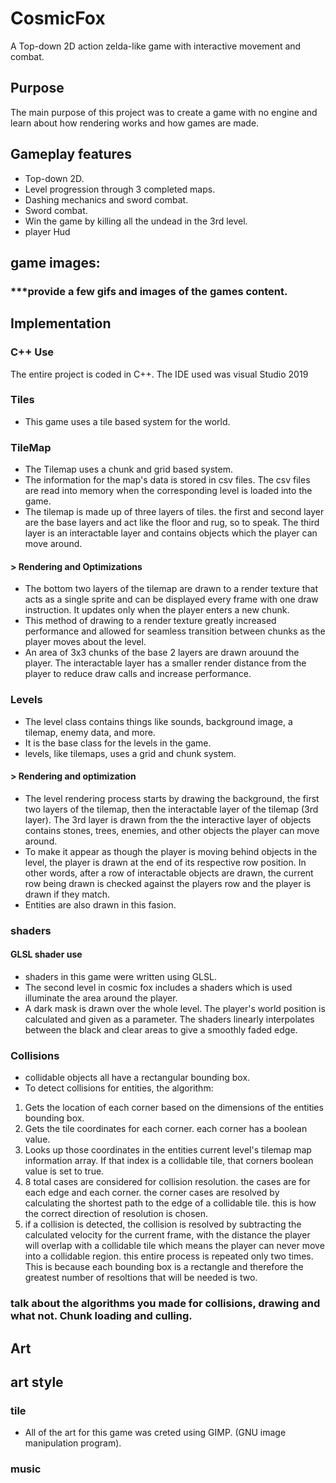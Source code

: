 # CosmicFox
A Top-down 2D action zelda-like game with interactive movement and combat.

## Purpose
The main purpose of this project was to create a game with no engine and learn about how rendering works and how games are made.

## Gameplay features
- Top-down 2D.
- Level progression through 3 completed maps.
- Dashing mechanics and sword combat.
- Sword combat.
- Win the game by killing all the undead in the 3rd level.
- player Hud

## game images:
### ***provide a few gifs and images of the games content.

## Implementation
### C++ Use
The entire project is coded in C++. The IDE used was visual Studio 2019

### Tiles
- This game uses a tile based system for the world. 

### TileMap
- The Tilemap uses a chunk and grid based system.
- The information for the map's data is stored in csv files. The csv files are read into memory when the corresponding level is loaded into the game.
- The tilemap is made up of three layers of tiles. the first and second layer are the base layers and act like the floor and rug, so to speak. The third layer is an interactable layer and contains objects which the player can move around.
#### > Rendering and Optimizations
- The bottom two layers of the tilemap are drawn to a render texture that acts as a single sprite and can be displayed every frame with one draw instruction. It updates only when the player enters a new chunk. 
- This method of drawing to a render texture greatly increased performance and allowed for seamless transition between chunks as the player moves about the level.
- An area of 3x3 chunks of the base 2 layers are drawn arouund the player. The interactable layer has a smaller render distance from the player to reduce draw calls and increase performance.

### Levels
- The level class contains things like sounds, background image, a tilemap, enemy data, and more.
- It is the base class for the levels in the game.
- levels, like tilemaps, uses a grid and chunk system.
#### > Rendering and optimization
- The level rendering process starts by drawing the background, the first two layers of the tilemap, then the interactable layer of the tilemap (3rd layer). The 3rd layer is drawn from the the interactive layer of objects contains stones, trees, enemies, and other objects the player can move around.
- To make it appear as though the player is moving behind objects in the level, the player is drawn at the end of its respective row position. In other words, after a row of interactable objects are drawn, the current row being drawn is checked against the players row and the player is drawn if they match.
- Entities are also drawn in this fasion.

### shaders
#### GLSL shader use
- shaders in this game were written using GLSL.
- The second level in cosmic fox includes a shaders which is used illuminate the area around the player.
- A dark mask is drawn over the whole level. The player's world position is calculated and given as a parameter. The shaders linearly interpolates between the black and clear areas to give a smoothly faded edge.

### Collisions
- collidable objects all have a rectangular bounding box. 
- To detect collisions for entities, the algorithm:
1) Gets the location of each corner based on the dimensions of the entities bounding box.
2) Gets the tile coordinates for each corner. each corner has a boolean value. 
3) Looks up those coordinates in the entities current level's tilemap map information array. If that index is a collidable tile, that corners boolean value is set to true.
4) 8 total cases are considered for collision resolution. the cases are for each edge and each corner. the corner cases are resolved by calculating the shortest path to the edge of a collidable tile. this is how the correct direction of resolution is chosen.
6) if a collision is detected, the collision is resolved by subtracting the calculated velocity for the current frame, with the distance the player will overlap with a collidable tile which means the player can never move into a collidable region.
this entire process is repeated only two times. This is because each bounding box is a rectangle and therefore the greatest number of resoltions that will be needed is two.

### 
### talk about the algorithms you made for collisions, drawing and what not. Chunk loading and culling.
### 

## Art
## art style

### tile
- All of the art for this game was creted using GIMP. (GNU image manipulation program).

### music










